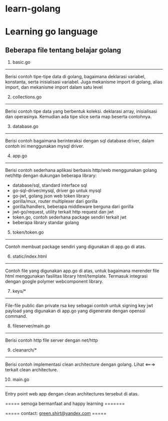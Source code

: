 # learn-golang

Learning go language
====================

Beberapa file tentang belajar golang
-----------------------------

1. basic.go
***********
Berisi contoh tipe-tipe data di golang, bagaimana deklarasi variabel, konstanta, serta inisialisasi variabel. Juga mekanisme import di golang, alias import, dan mekanisme import dalam satu level 


2. collections.go
*****************
Berisi contoh tipe data yang berbentuk koleksi. deklarasi array, inisialisasi dan operasinya.
Kemudian ada tipe slice serta map beserta contohnya.


3. database.go
**************
Berisi contoh bagaimana berinteraksi dengan sql database driver, dalam contoh ini menggunakan mysql driver.


4. app.go
*********
Berisi contoh sederhana aplikasi berbasis http/web menggunakan golang net/http dengan dukungan beberapa library:
- database/sql, standard interface sql
- go-sql-driver/mysql, driver go untuk mysql
- go-jwt, golang json web token library
- gorilla/mux, router multiplexer dari gorilla
- gorilla/handlers, beberapa middleware berguna dari gorilla
- jwt-go/request, utility terkait http request dan jwt
- token.go, contoh sederhana package sendiri terkait jwt 
- beberapa library standar golang


5. token/token.go
*****************
Contoh membuat package sendiri yang digunakan di app.go di atas.


6. static/index.html
***********************
Contoh file yang digunakan app.go di atas, untuk bagaimana merender file html menggunakan fasilitas library html/template.
Termasuk integrasi dengan google polymer webcomponent library.


7. keys/*
*********
File-file public dan private rsa key sebagai contoh untuk signing key jwt payload yang digunakan di app.go yang digenerate dengan openssl command.


8. fileserver/main.go
*********************
Berisi contoh http file server dengan net/http


9. cleanarch/*
**************
Berisi contoh implementasi clean architecture dengan golang.
Lihat <===> terkait clean architecture.


10. main.go
***********
Entry point web app dengan clean architectures tersebut di atas.



===== semoga bermanfaat and happy learning =======

===== contact: green.shirt@yandex.com =====
